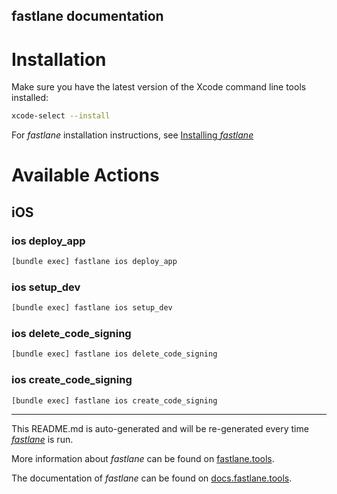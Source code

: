 fastlane documentation
----

# Installation

Make sure you have the latest version of the Xcode command line tools installed:

```sh
xcode-select --install
```

For _fastlane_ installation instructions, see [Installing _fastlane_](https://docs.fastlane.tools/#installing-fastlane)

# Available Actions

## iOS

### ios deploy_app

```sh
[bundle exec] fastlane ios deploy_app
```



### ios setup_dev

```sh
[bundle exec] fastlane ios setup_dev
```



### ios delete_code_signing

```sh
[bundle exec] fastlane ios delete_code_signing
```



### ios create_code_signing

```sh
[bundle exec] fastlane ios create_code_signing
```



----

This README.md is auto-generated and will be re-generated every time [_fastlane_](https://fastlane.tools) is run.

More information about _fastlane_ can be found on [fastlane.tools](https://fastlane.tools).

The documentation of _fastlane_ can be found on [docs.fastlane.tools](https://docs.fastlane.tools).
